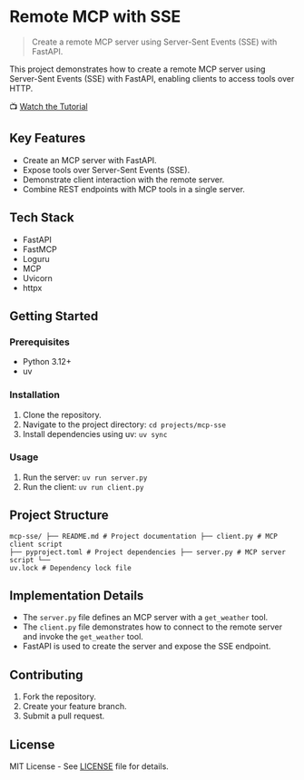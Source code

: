 # Remote MCP with SSE

> Create a remote MCP server using Server-Sent Events (SSE) with FastAPI.

This project demonstrates how to create a remote MCP server using Server-Sent
Events (SSE) with FastAPI, enabling clients to access tools over HTTP.

📺 [Watch the Tutorial](https://youtu.be/kJ6EbcWvgYU)

## Key Features

- Create an MCP server with FastAPI.
- Expose tools over Server-Sent Events (SSE).
- Demonstrate client interaction with the remote server.
- Combine REST endpoints with MCP tools in a single server.

## Tech Stack

- FastAPI
- FastMCP
- Loguru
- MCP
- Uvicorn
- httpx

## Getting Started

### Prerequisites

- Python 3.12+
- uv

### Installation

1. Clone the repository.
2. Navigate to the project directory: `cd projects/mcp-sse`
3. Install dependencies using uv: `uv sync`

### Usage

1. Run the server: `uv run server.py`
2. Run the client: `uv run client.py`

## Project Structure

```
mcp-sse/ ├── README.md # Project documentation ├── client.py # MCP client script
├── pyproject.toml # Project dependencies ├── server.py # MCP server script └──
uv.lock # Dependency lock file
```

## Implementation Details

- The `server.py` file defines an MCP server with a `get_weather` tool.
- The `client.py` file demonstrates how to connect to the remote server and
  invoke the `get_weather` tool.
- FastAPI is used to create the server and expose the SSE endpoint.

## Contributing

1. Fork the repository.
2. Create your feature branch.
3. Submit a pull request.

## License

MIT License - See [LICENSE](LICENSE) file for details.
